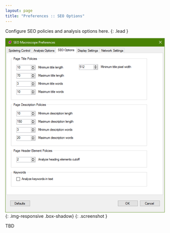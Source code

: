 ```yaml
---
layout: page
title: "Preferences :: SEO Options"
---
```


Configure SEO policies and analysis options here.
{: .lead }

![SEO Macroscope spidering control preferences](../../images/preferences-seo-options.png){: .img-responsive .box-shadow}
{: .screenshot }

TBD
